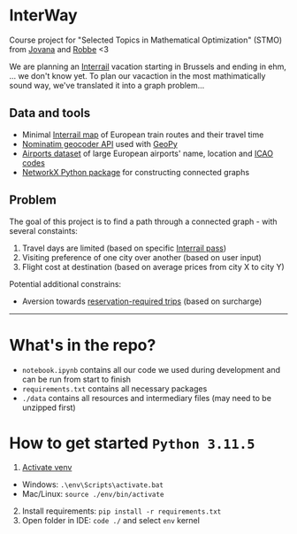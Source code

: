 # InterWay

Course project for "Selected Topics in Mathematical Optimization" (STMO) from [Jovana](https://github.com/jovanafilipovic1) and [Robbe](https://github.com/robsyc) <3

We are planning an [Interrail](https://www.interrail.eu/en) vacation starting in Brussels and ending in ehm, ... we don't know yet. To plan our vacaction in the most mathimatically sound way, we've translated it into a graph problem...

## Data and tools

- Minimal [Interrail map](https://www.interrail.eu/en/plan-your-trip/interrail-railway-map) of European train routes and their travel time
- [Nominatim geocoder API](https://nominatim.org/) used with [GeoPy](https://geopy.readthedocs.io/en/stable/)
- [Airports dataset](https://ourairports.com/data/) of large European airports' name, location and [ICAO codes](https://airportcodes.aero/)
- [NetworkX Python package](https://networkx.org/documentation/stable/index.html) for constructing connected graphs

## Problem

The goal of this project is to find a path through a connected graph - with several constaints:
1. Travel days are limited (based on specific [Interrail pass](https://www.interrail.eu/en/interrail-passes/global-pass))
2. Visiting preference of one city over another (based on user input)
3. Flight cost at destination (based on average prices from city X to city Y)

Potential additional constrains:
- Aversion towards [reservation-required trips](https://www.interrail.eu/en/book-reservations/reservation-fees) (based on surcharge)

---

# What's in the repo?

- `notebook.ipynb` contains all our code we used during development and can be run from start to finish
- `requirements.txt` contains all necessary packages
- `./data` contains all resources and intermediary files (may need to be unzipped first)

# How to get started `Python 3.11.5`

1. [Activate venv](https://docs.python.org/3/library/venv.html)
- Windows: `.\env\Scripts\activate.bat`
- Mac/Linux: `source ./env/bin/activate`
2. Install requirements: `pip install -r requirements.txt`
3. Open folder in IDE: `code ./` and select `env` kernel
